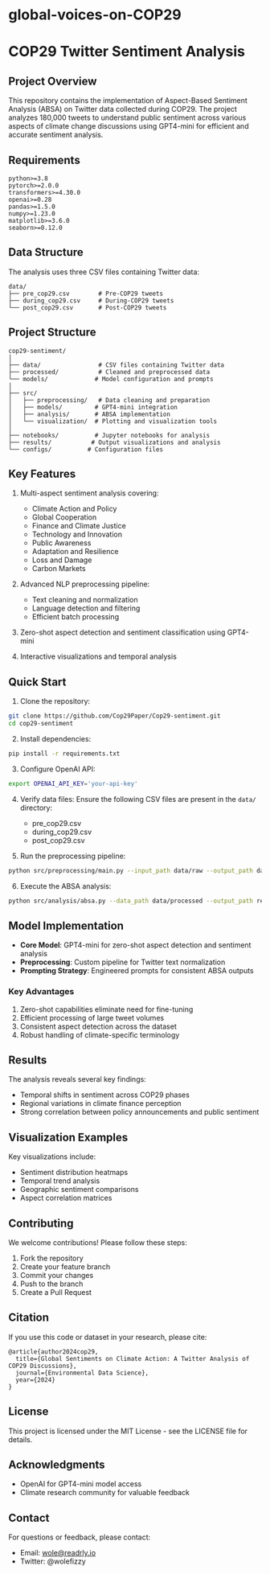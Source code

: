 # global-voices-on-COP29
# COP29 Twitter Sentiment Analysis

## Project Overview
This repository contains the implementation of Aspect-Based Sentiment Analysis (ABSA) on Twitter data collected during COP29. The project analyzes 180,000 tweets to understand public sentiment across various aspects of climate change discussions using GPT4-mini for efficient and accurate sentiment analysis.

## Requirements
```
python>=3.8
pytorch>=2.0.0
transformers>=4.30.0
openai>=0.28
pandas>=1.5.0
numpy>=1.23.0
matplotlib>=3.6.0
seaborn>=0.12.0
```

## Data Structure
The analysis uses three CSV files containing Twitter data:
```
data/
├── pre_cop29.csv        # Pre-COP29 tweets 
├── during_cop29.csv     # During-COP29 tweets 
└── post_cop29.csv       # Post-COP29 tweets 
```

## Project Structure
```
cop29-sentiment/
│
├── data/                # CSV files containing Twitter data
├── processed/           # Cleaned and preprocessed data
└── models/             # Model configuration and prompts
│
├── src/
│   ├── preprocessing/   # Data cleaning and preparation
│   ├── models/         # GPT4-mini integration
│   ├── analysis/       # ABSA implementation
│   └── visualization/  # Plotting and visualization tools
│
├── notebooks/          # Jupyter notebooks for analysis
├── results/           # Output visualizations and analysis
└── configs/          # Configuration files
```

## Key Features
1. Multi-aspect sentiment analysis covering:
   - Climate Action and Policy
   - Global Cooperation
   - Finance and Climate Justice
   - Technology and Innovation
   - Public Awareness
   - Adaptation and Resilience
   - Loss and Damage
   - Carbon Markets

2. Advanced NLP preprocessing pipeline:
   - Text cleaning and normalization
   - Language detection and filtering
   - Efficient batch processing

3. Zero-shot aspect detection and sentiment classification using GPT4-mini
4. Interactive visualizations and temporal analysis

## Quick Start
1. Clone the repository:
```bash
git clone https://github.com/Cop29Paper/Cop29-sentiment.git
cd cop29-sentiment
```

2. Install dependencies:
```bash
pip install -r requirements.txt
```

3. Configure OpenAI API:
```bash
export OPENAI_API_KEY='your-api-key'
```

4. Verify data files:
   Ensure the following CSV files are present in the `data/` directory:
   - pre_cop29.csv 
   - during_cop29.csv 
   - post_cop29.csv 

5. Run the preprocessing pipeline:
```bash
python src/preprocessing/main.py --input_path data/raw --output_path data/processed
```

6. Execute the ABSA analysis:
```bash
python src/analysis/absa.py --data_path data/processed --output_path results
```

## Model Implementation
- **Core Model**: GPT4-mini for zero-shot aspect detection and sentiment analysis
- **Preprocessing**: Custom pipeline for Twitter text normalization
- **Prompting Strategy**: Engineered prompts for consistent ABSA outputs

### Key Advantages
1. Zero-shot capabilities eliminate need for fine-tuning
2. Efficient processing of large tweet volumes
3. Consistent aspect detection across the dataset
4. Robust handling of climate-specific terminology

## Results
The analysis reveals several key findings:
- Temporal shifts in sentiment across COP29 phases
- Regional variations in climate finance perception
- Strong correlation between policy announcements and public sentiment

## Visualization Examples
Key visualizations include:
- Sentiment distribution heatmaps
- Temporal trend analysis
- Geographic sentiment comparisons
- Aspect correlation matrices

## Contributing
We welcome contributions! Please follow these steps:
1. Fork the repository
2. Create your feature branch
3. Commit your changes
4. Push to the branch
5. Create a Pull Request

## Citation
If you use this code or dataset in your research, please cite:
```
@article{author2024cop29,
  title={Global Sentiments on Climate Action: A Twitter Analysis of COP29 Discussions},
  journal={Environmental Data Science},
  year={2024}
}
```

## License
This project is licensed under the MIT License - see the LICENSE file for details.

## Acknowledgments
- OpenAI for GPT4-mini model access
- Climate research community for valuable feedback

## Contact
For questions or feedback, please contact:
- Email: wole@readrly.io
- Twitter: @wolefizzy
